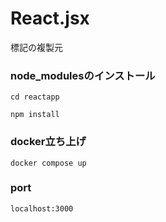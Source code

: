 # React.jsx
標記の複製元

### node_modulesのインストール
`cd reactapp`

`npm install`

### docker立ち上げ
`docker compose up`

### port
`localhost:3000`
